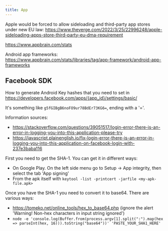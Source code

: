 ```yaml
---
title: App
---
```


Apple would be forced to allow sideloading and third-party app stores under new EU law: https://www.theverge.com/2022/3/25/22996248/apple-sideloading-apps-store-third-party-eu-dma-requirement

https://www.appbrain.com/stats

Android app frameworks: https://www.appbrain.com/stats/libraries/tag/app-framework/android-app-frameworks

## Facebook SDK

How to generate Android Key hashes that you need to set in https://developers.facebook.com/apps/{app_id}/settings/basic/

It's something like `g5fGIBgB6noFO9ur78BdEr73KG6=`, ending with a '='.

Information sources:

- https://stackoverflow.com/questions/39051517/login-error-there-is-an-error-in-logging-you-into-this-application-please-try
- https://javascript.plainenglish.io/fix-login-error-there-is-an-error-in-logging-you-into-this-application-on-facebook-login-with-237e3baba116

First you need to get the SHA-1. You can get it in different ways:

- On Google Play. On the left side menu go to Setup → App integrity, then select the tab 'App signing'
- From the apk itself with `keytool -list -printcert -jarfile <my-apk-file.apk>`

Once you have the SHA-1 you need to convert it to base64. There are various ways:

- https://tomeko.net/online_tools/hex_to_base64.php (ignore the alert 'Warning! Non-hex characters in input string ignored')
- `node -e 'console.log(Buffer.from(process.argv[1].split(":").map(hex => parseInt(hex, 16))).toString("base64"))' 'PASTE_YOUR_SHA1_HERE'`

